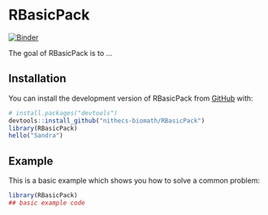 
# RBasicPack
[![Binder](https://mybinder.org/badge_logo.svg)](https://mybinder.org/v2/gh/nithecs-biomath/RBasicPack/master?urlpath=rstudio)
<!-- badges: start -->
<!-- badges: end -->

The goal of RBasicPack is to ...

## Installation

You can install the development version of RBasicPack from [GitHub](https://github.com/) with:

``` r
# install.packages("devtools")
devtools::install_github("nithecs-biomath/RBasicPack")
library(RBasicPack)
hello("Sandra")
```

## Example

This is a basic example which shows you how to solve a common problem:

``` r
library(RBasicPack)
## basic example code
```

